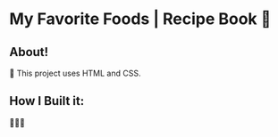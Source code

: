 # My Favorite Foods | Recipe Book 📖
## About!
🍤 This project uses HTML and CSS.

## How I Built it:
👩🏻‍💻 
